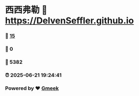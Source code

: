 # 西西弗勒 :link: https://DelvenSeffler.github.io 
### :page_facing_up: [15](https://DelvenSeffler.github.io/tag.html) 
### :speech_balloon: 0 
### :hibiscus: 5382 
### :alarm_clock: 2025-06-21 19:24:41 
### Powered by :heart: [Gmeek](https://github.com/Meekdai/Gmeek)

